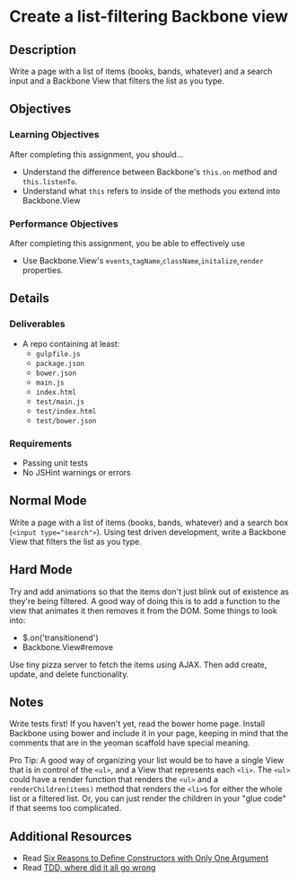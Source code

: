 # Create a list-filtering Backbone view

## Description
Write a page with a list of items (books, bands, whatever) and a search input and a Backbone View that filters the list as you type.

## Objectives

### Learning Objectives

After completing this assignment, you should…

* Understand the difference between Backbone's `this.on` method and `this.listenTo`.
* Understand what `this` refers to inside of the methods you extend into Backbone.View

### Performance Objectives

After completing this assignment, you be able to effectively use

* Use Backbone.View's `events`,`tagName`,`className`,`initalize`,`render` properties.


## Details

### Deliverables

* A repo containing at least:
	* `gulpfile.js`
	* `package.json`
	* `bower.json`
	* `main.js`
	* `index.html`
	* `test/main.js`
	* `test/index.html`
	* `test/bower.json`
	
### Requirements	

* Passing unit tests
* No JSHint warnings or errors


## Normal Mode

Write a page with a list of items (books, bands, whatever) and a search box (`<input type="search">`). Using test driven development, write a Backbone View that filters the list as you type.

## Hard Mode

Try and add animations so that the items don't just blink out of existence as they're being filtered. A good way of doing this is to add a function to the view that animates it then removes it from the DOM. Some things to look into:

  - $.on('transitionend')
  - Backbone.View#remove

Use tiny pizza server to fetch the items using AJAX. Then add create, update, and delete functionality.

## Notes

Write tests first! If you haven't yet, read the bower home page.
Install Backbone using bower and include it in your page, keeping in mind that the comments that are in the yeoman scaffold have special meaning.

Pro Tip: A good way of organizing your list would be to have a single View that is in control of the `<ul>`, and a View that represents each `<li>`. The `<ul>` could have a render function that renders the `<ul>` and a `renderChildren(items)` method that renders the `<li>`s for either the whole list or a filtered list. Or, you can just render the children in your "glue code" if that seems too complicated.

## Additional Resources

* Read [Six Reasons to Define Constructors with Only One Argument](https://gcanti.github.io/2014/09/25/six-reasons-to-define-constructors-with-only-one-argument.html)
* Read [TDD, where did it all go wrong](http://vimeo.com/68375232)